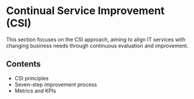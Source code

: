# Continual Service Improvement (CSI)

This section focuses on the CSI approach, aiming to align IT services with changing business needs through continuous evaluation and improvement.

## Contents

- CSI principles
- Seven-step improvement process
- Metrics and KPIs
